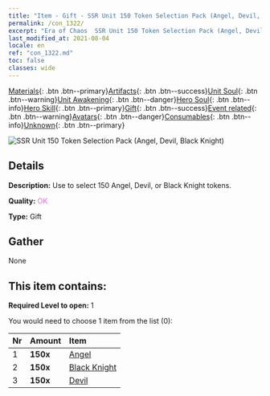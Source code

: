 ```yaml
---
title: "Item - Gift - SSR Unit 150 Token Selection Pack (Angel, Devil, Black Knight)"
permalink: /con_1322/
excerpt: "Era of Chaos  SSR Unit 150 Token Selection Pack (Angel, Devil, Black Knight)"
last_modified_at: 2021-08-04
locale: en
ref: "con_1322.md"
toc: false
classes: wide
---
```

 [Materials](/Items/){: .btn .btn--primary}[Artifacts](/Items/Artifacts/){: .btn .btn--success}[Unit Soul](/Items/UnitSoul/){: .btn .btn--warning}[Unit Awakening](/Items/UnitAwakening/){: .btn .btn--danger}[Hero Soul](/Items/HeroSoul/){: .btn .btn--info}[Hero Skill](/Items/HeroSkill/){: .btn .btn--primary}[Gift](/Items/Gift/){: .btn .btn--success}[Event related](/Items/Events/){: .btn .btn--warning}[Avatars](/Items/Avatars/){: .btn .btn--danger}[Consumables](/Items/Consumables/){: .btn .btn--info}[Unknown](/Items/Unknown/){: .btn .btn--primary}

 ![SSR Unit 150 Token Selection Pack (Angel, Devil, Black Knight)](/images/t/i_907374.png)

## Details
 **Description:** Use to select 150 Angel, Devil, or Black Knight tokens.

 **Quality:** <span style="color: #DA70D6">OK</span>

 **Type:** Gift

## Gather

  None

## This item contains:

 **Required Level to open:** 1

 You would need to choose 1 item from the list (0):

  | Nr | Amount |     Item    |
  |:---|:-------|:------------|
  | 1 |  **150x** | [Angel](/Items/unt_196/) |  | 
  | 2 |  **150x** | [Black Knight](/Items/unt_213/) |  | 
  | 3 |  **150x** | [Devil](/Items/unt_232/) |  | 
